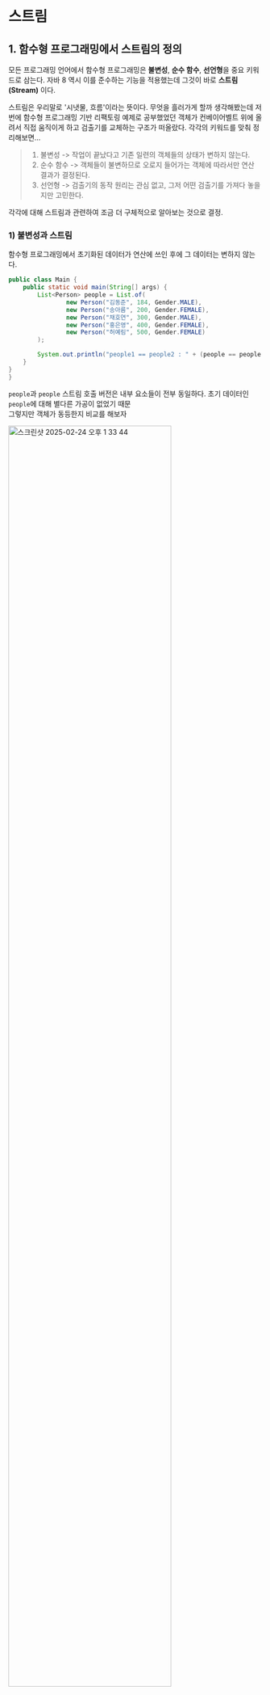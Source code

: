 # 스트림

## 1. 함수형 프로그래밍에서 스트림의 정의

모든 프로그래밍 언어에서 함수형 프로그래밍은 **불변성**, **순수 함수**, **선언형**을 중요 키워드로 삼는다. 자바 8 역시 이를 준수하는 기능을 적용했는데 그것이 바로 **스트림(Stream)** 이다.

스트림은 우리말로 '시냇물, 흐름'이라는 뜻이다. 무엇을 흘러가게 할까 생각해봤는데 저번에 함수형 프로그래밍 기반 리팩토링 예제로 공부했었던 객체가 컨베이어벨트 위에 올려서 직접 움직이게 하고 검출기를 교체하는 구조가 떠올랐다. 각각의 키워드를 맞춰 정리해보면...

>1. 불변성 -> 작업이 끝났다고 기존 일련의 객체들의 상태가 변하지 않는다.
>2. 순수 함수 -> 객체들이 불변하므로 오로지 들어가는 객체에 따라서만 연산 결과가 결정된다.
>3. 선언형 -> 검출기의 동작 원리는 관심 없고, 그저 어떤 검출기를 가져다 놓을지만 고민한다.

각각에 대해 스트림과 관련하여 조금 더 구체적으로 알아보는 것으로 결정.

### 1) 불변성과 스트림

함수형 프로그래밍에서 초기화된 데이터가 연산에 쓰인 후에 그 데이터는 변하지 않는다.

```java
public class Main {
    public static void main(String[] args) {
        List<Person> people = List.of(
                new Person("김동준", 184, Gender.MALE),
                new Person("송아름", 200, Gender.FEMALE),
                new Person("채호연", 300, Gender.MALE),
                new Person("홍은영", 400, Gender.FEMALE),
                new Person("허예림", 500, Gender.FEMALE)
        );

        System.out.println("people1 == people2 : " + (people == people.stream().toList()));
    }
}
}
```

`people`과 `people` 스트림 호출 버전은 내부 요소들이 전부 동일하다. 초기 데이터인 `people`에 대해 별다른 가공이 없었기 때문\
그렇지만 객체가 동등한지 비교를 해보자

<img width="80%" alt="스크린샷 2025-02-24 오후 1 33 44" src="https://github.com/user-attachments/assets/9f75cfd2-7c91-45de-9a32-40e7dc6c8b5d" />

객체가 다르게 뜨는 이유는, 스트림 연산이 새로운 객체를 내뱉기 때문이다. 즉, 초기 데이터를 건드려서 기존 객체를 수정하지 않는다. 참고로 자바에서 객체의 `==`는 동일한 메모리 주소 참조 여부를 검증하는 데에 쓰인다. 결론은 초기 데이터의 **불변성**이 지켜진다.

### 2) 순수 함수와 스트림

데이터의 초기 불변성이 지켜지기 때문에, 연산 과정에서 데이터가 훼손될 우려가 없으므로 원하는 결과가 나오는 책임은 연산을 담당하는 검출기만 잘 동작하면 된다. 어찌됐든 함수형 프로그래밍 페러다임은 메소드 실행을 통해 외부의 값 변경에 대한 위험 시도를 없애는 것이 주요 목적이기 떄문이다. 앞서 말한 외부의 값 변경으로 인한 부작용을 **사이드 이펙트(Side Effect)** 혹은 부수 효과라고 부르는데, 사실 프로그래밍 관점에서 내가 동일한 입력값을 넣었음에도 매번 다른 값이 나오면 그것은 정상적인 연산은 아니다. 함수형 프로그래밍은 이를 절대적으로 중요시하므로 결국 외부 변수로 파생되는 사이드 이펙트를 없애려 하고, 이 사이드 이펙트가 없는 함수를 **순수 함수**라고 한다.

스트림은 동일한 입력값에 대해 동일한 연산을 수행하면 몇 번을 수행해도 동일한 결과가 나오도록 설계되어 있다. 즉, 스트림으로 수행되는 연산은 순수 함수 기반임을 알 수 있다.

### 3) 선언형과 스트림

기존의 필터는 명령형이었으면 이렇게 작성된다.

```java
List<Element> result;

for (Element e: List) {
    if (e.isMeetTheCreteria) result.add(e);
}
```

각각의 요소들에 대해 어떤 연산인지를 정의(선언)하고, 그 연산에 대해서 정의(명령)하는 과정이 필요했다.\
이것이 스트림으로 바뀌면 다음처럼 간결해진다.

```java
result.stream().filter(Element::isMeetTHeCreteria).toList();
```

각각의 요소들에 대해 어떤 연산이지를 정의(선언)하는 데에서 끝난다. 그 내부 동작은 개발자가 알 필요가 없어진다. 즉, **스트림은 선언형**이다.

